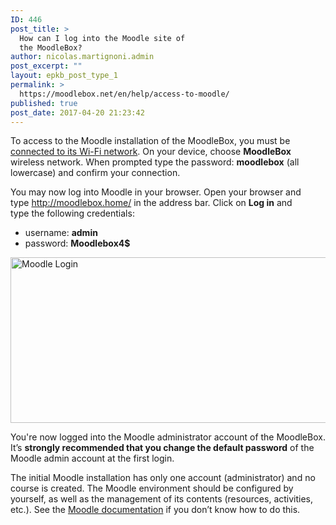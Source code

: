 ```yaml
---
ID: 446
post_title: >
  How can I log into the Moodle site of
  the MoodleBox?
author: nicolas.martignoni.admin
post_excerpt: ""
layout: epkb_post_type_1
permalink: >
  https://moodlebox.net/en/help/access-to-moodle/
published: true
post_date: 2017-04-20 21:23:42
---
```

To access to the Moodle installation of the MoodleBox, you must be <a href="https://moodlebox.net/en/help/wi-fi-connection/">connected to its Wi-Fi network</a>. On your device, choose <strong>MoodleBox</strong> wireless network. When prompted type the password: <b id="yui_3_17_2_1_1489832111910_415">moodlebox</b> (all lowercase) and confirm your connection.

You may now log into Moodle in your browser. Open your browser and type <a href="http://moodlebox.home/" target="_blank" rel="noopener">http://moodlebox.home/</a> in the address bar. Click on <strong>Log in</strong> and type the following credentials:
<ul>
 	<li>username: <strong>admin</strong></li>
 	<li>password: <strong>Moodlebox4$</strong></li>
</ul>
<img class="alignnone wp-image-447 size-full" src="https://moodlebox.net/en/wp-content/uploads/sites/3/2017/04/moodle-login-en.png" alt="Moodle Login" width="601" height="265" />

You're now logged into the Moodle administrator account of the MoodleBox. It’s <strong>strongly recommended that you change the default password</strong> of the Moodle admin account at the first login.

The initial Moodle installation has only one account (administrator) and no course is created. The Moodle environment should be configured by yourself, as well as the management of its contents (resources, activities, etc.). See the <a href="https://docs.moodle.org/en/Admin_quick_guide" target="_blank" rel="noopener">Moodle documentation</a> if you don’t know how to do this.